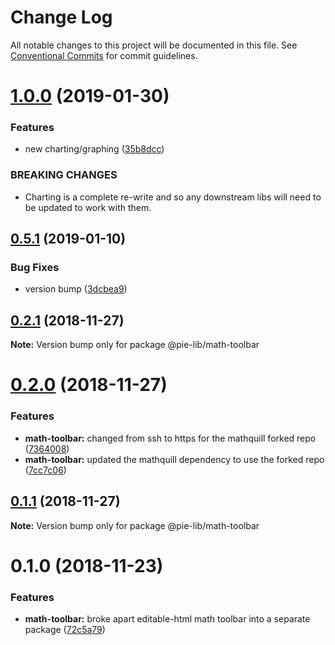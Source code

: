 # Change Log

All notable changes to this project will be documented in this file.
See [Conventional Commits](https://conventionalcommits.org) for commit guidelines.

# [1.0.0](https://github.com/pie-framework/pie-lib/compare/@pie-lib/math-toolbar@0.5.1...@pie-lib/math-toolbar@1.0.0) (2019-01-30)


### Features

* new charting/graphing ([35b8dcc](https://github.com/pie-framework/pie-lib/commit/35b8dcc))


### BREAKING CHANGES

* Charting is a complete re-write and so any downstream
libs will need to be updated to work with them.





<a name="0.5.1"></a>
## [0.5.1](https://github.com/pie-framework/pie-lib/compare/@pie-lib/math-toolbar@0.5.0...@pie-lib/math-toolbar@0.5.1) (2019-01-10)


### Bug Fixes

* version bump ([3dcbea9](https://github.com/pie-framework/pie-lib/commit/3dcbea9))





<a name="0.2.1"></a>
## [0.2.1](https://github.com/pie-framework/pie-lib/compare/@pie-lib/math-toolbar@0.2.0...@pie-lib/math-toolbar@0.2.1) (2018-11-27)

**Note:** Version bump only for package @pie-lib/math-toolbar





<a name="0.2.0"></a>
# [0.2.0](https://github.com/pie-framework/pie-lib/compare/@pie-lib/math-toolbar@0.1.1...@pie-lib/math-toolbar@0.2.0) (2018-11-27)


### Features

* **math-toolbar:** changed from ssh to https for the mathquill forked repo ([7364008](https://github.com/pie-framework/pie-lib/commit/7364008))
* **math-toolbar:** updated the mathquill dependency to use the forked repo ([7cc7c06](https://github.com/pie-framework/pie-lib/commit/7cc7c06))





<a name="0.1.1"></a>
## [0.1.1](https://github.com/pie-framework/pie-lib/compare/@pie-lib/math-toolbar@0.1.0...@pie-lib/math-toolbar@0.1.1) (2018-11-27)

**Note:** Version bump only for package @pie-lib/math-toolbar





<a name="0.1.0"></a>
# 0.1.0 (2018-11-23)


### Features

* **math-toolbar:** broke apart editable-html math toolbar into a separate package ([72c5a79](https://github.com/pie-framework/pie-lib/commit/72c5a79))
